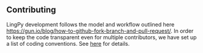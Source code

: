 ## Contributing

LingPy development follows the model and workflow outlined here https://gun.io/blog/how-to-github-fork-branch-and-pull-request/. In order to keep the code transparent even for multiple contributors, we have set up a list of coding conventions. See [here](https://github.com/lingpy/lingpy/blob/master/CONVENTIONS.md) for details.
